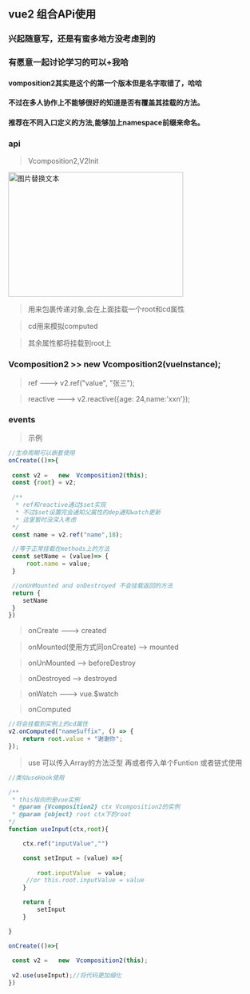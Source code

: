 ## vue2 组合APi使用

### 兴起随意写，还是有蛮多地方没考虑到的

### 有愿意一起讨论学习的可以+我哈


#### vomposition2其实是这个的第一个版本但是名字取错了，哈哈

#### 不过在多人协作上不能够很好的知道是否有覆盖其挂载的方法。
#### 推荐在不同入口定义的方法,能够加上namespace前缀来命名。

### api

> Vcomposition2,V2Init 

<img src="https://imgtest.0be.cn/FileUpload/PicFile_Agent2020/11/10/9103404d5f7040bc94ed0271514de5ef.png" alt="图片替换文本" width="350" height="250"/>

> 用来包裹传递对象,会在上面挂载一个root和cd属性

> cd用来模拟computed

> 其余属性都将挂载到root上


### Vcomposition2 >> new Vcomposition2(vueInstance);

> ref  ---> v2.ref("value", "张三");

> reactive  ---> v2.reactive({age: 24,name:'xxn'});

### events 

> 示例 

``` javascript
//生命周期可以嵌套使用
onCreate(()=>{ 
 
 const v2 =   new  Vcomposition2(this);
 const {root} = v2;
 
 /**
  * ref和reactive通过$set实现
  * 不过$set设置完会通知父属性的dep通知watch更新
  * 这里暂时没深入考虑
 */
 const name = v2.ref("name",18);

 //等于正常挂载在methods上的方法
 const setName = (value)=> {
     root.name = value;
 }

 //onUnMounted and onDestroyed 不会挂载返回的方法
 return {
    setName
 }
})
```

> onCreate  ---> created 

> onMounted(使用方式同onCreate) -->  mounted 

> onUnMounted -->  beforeDestroy 

> onDestroyed --> destroyed

> onWatch ---> vue.$watch

> onComputed 

```javascript 
//将会挂载到实例上的cd属性
v2.onComputed("nameSuffix", () => {
    return root.value + "谢谢你";
});
```

> use 可以传入Array的方法泛型 再或者传入单个Funtion 或者链式使用

```javascript
//类似useHook使用

/**
 * this指向的是vue实例
 * @param {Vcomposition2} ctx Vcomposition2的实例
 * @param {object} root ctx下的root
*/
function useInput(ctx,root){

    ctx.ref("inputValue","")

    const setInput = (value) =>{
        
        root.inputValue  = value;
     //or this.root.inputValue = value
    }

    return {
        setInput
    }

}

onCreate(()=>{ 
 
 const v2 =   new  Vcomposition2(this);
 
 v2.use(useInput);//将代码更加细化
})

```

 
